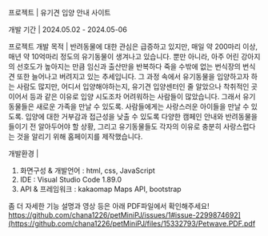 프로젝트 | 유기견 입양 안내 사이트

개발 기간 | 2024.05.02 - 2024.05-06

프로젝트 개발 목적 |
반려동물에 대한 관심은 급증하고 있지만, 매일 약 200마리 이상, 매년 약 10억마리 정도의 유기동물이 생겨나고 있습니다.
뿐만 아니라, 아주 어린 강아지의 선호도가 높아지는 만큼 임신과 출산만을 반복하다 죽을 수밖에 없는 번식장의 번식견 또한 늘어나고 버려지고 있는 추세입니다.
그 과정 속에서 유기동물을 입양하고자 하는 사람도 많지만,
어디서 입양해야하는지, 유기견 입양센터인 줄 알았으나 착취적인 곳이어서 등과 같은 이유로 입양 시도조차 어려워하는 사람들이 많았습니다.
그래서 유기동물들은 새로운 가족을 만날 수 있도록.
사람들에게는 사랑스러운 아이들을 만날 수 있도록.
입양에 대한 거부감과 접근성을 낮출 수 있도록 다양한 캠페인 안내와 반려동물을 들이기 전 알아두어야 할 상황,
그리고 유기동물들도 각자의 이유로 충분히 사랑스럽다는 것을 알리기 위해 홈페이지를 제작했습니다.

개발환경 |
1) 화면구성 & 개발언어 : html, css, JavaScript
2) IDE : Visual Studio Code 1.89.0
3) API & 프레임워크 : kakaomap Maps API, bootstrap


좀 더 자세한 기능 설명과 영상 등은 아래 PDF파일에서 확인해주세요!
https://github.com/chana1226/petMiniPJ/issues/1#issue-2299874692](https://github.com/chana1226/petMiniPJ/files/15332793/Petwave.PDF.pdf

